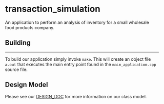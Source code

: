 # transaction_simulation
An application to perform an analysis of inventory for a small wholesale food products company.

## Building
-----------
To build our application simply invoke `make`. This will create an object file `a.out` that executes the main entry point found in the `main_application.cpp` source file.
## Design Model
Please see our [DESIGN_DOC](DESIGN_DOC.md) for more information on our class model.
